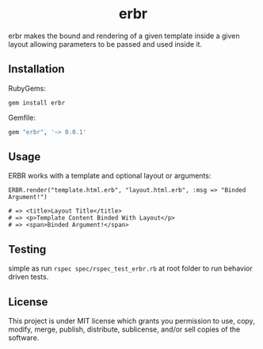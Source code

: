 # <div align="center"> erbr </div>
erbr makes the bound and rendering of a given template inside a given layout allowing parameters to be passed and used inside it.

## Installation
RubyGems:
```
gem install erbr
```
Gemfile: 
```sh
gem "erbr", '~> 0.0.1'
```

## Usage
ERBR works with a template and optional layout or arguments:
<br>
```
ERBR.render("template.html.erb", "layout.html.erb", :msg => "Binded Argument!")

# => <title>Layout Title</title>
# => <p>Template Content Binded With Layout</p>
# => <span>Binded Argument!</span>
```
<div align="center">

</div>

## Testing
simple as run ```rspec spec/rspec_test_erbr.rb``` at root folder to run behavior driven tests.
<br>

## License
This project is under MIT license which grants you permission to use, copy, modify, merge, publish, distribute, sublicense, and/or sell copies of the software.
